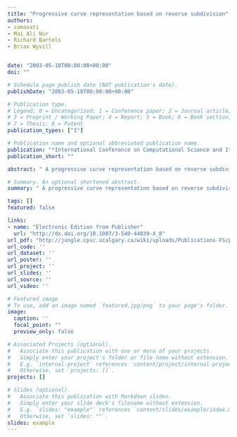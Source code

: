 ```yaml
---
title: "Progressive curve representation based on reverse subdivision"
authors:
- samavati
- Mai Ali Nur
- Richard Bartels
- Brian Wyvill


date: "2003-05-18T00:00:00+00:00"
doi: ""

# Schedule page publish date (NOT publication's date).
publishDate: "2003-05-18T00:00:00+00:00"

# Publication type.
# Legend: 0 = Uncategorized; 1 = Conference paper; 2 = Journal article;
# 3 = Preprint / Working Paper; 4 = Report; 5 = Book; 6 = Book section;
# 7 = Thesis; 8 = Patent
publication_types: ["1"]

# Publication name and optional abbreviated publication name.
publication: "*International Conference on Computational Science and Its Applications (Springer, Berlin, Heidelberg)*"
publication_short: ""

abstract: " A progressive curve representation based on reverse subdivision is introduced. Multiresolution structures for common subdivision rules that have both banded reconstruction and decomposition filters are produced. Multiresolution filters are usually applied to the whole curve uniformly, while progressive curves are based on collapse and split operations that can be applied locally on any portion of a curve. In this work, firstly, small width multiresolution filters are constructed based on the reverse of the cubic B-spline subdivision. The collapse and split operations are replaced by a local decomposition and reconstruction process. Second, an efficient algorithm and data structures are presented to allow for the resulting progressive curve. Third, both a user-controlled and an automatic method to select a portion of the curve for reconstruction or decomposition are described. The technique introduced has various …"

# Summary. An optional shortened abstract.
summary: " A progressive curve representation based on reverse subdivision is introduced. Multiresolution structures for common subdivision rules that have both banded reconstruction and decomposition filters are produced. Multiresolution filters are usually applied to the whole curve uniformly, while progressive curves are based on collapse and split operations that can be applied locally on any portion of a curve. In this work, firstly, small width multiresolution filters are constructed based on the re..."

tags: []
featured: false

links:
- name: "Electronic Edition from Publisher"
  url: "http://dx.doi.org/10.1007/3-540-44839-X_8"
url_pdf: "http://jungle.cpsc.ucalgary.ca/wiki/uploads/Publications-FS/prog-curve-iccsa2003-samavati.pdf"
url_code: ''
url_dataset: ''
url_poster: ''
url_project: ''
url_slides: ''
url_source: ''
url_video: ''

# Featured image
# To use, add an image named `featured.jpg/png` to your page's folder. 
image:
  caption: ''
  focal_point: ""
  preview_only: false

# Associated Projects (optional).
#   Associate this publication with one or more of your projects.
#   Simply enter your project's folder or file name without extension.
#   E.g. `internal-project` references `content/project/internal-project/index.md`.
#   Otherwise, set `projects: []`.
projects: []

# Slides (optional).
#   Associate this publication with Markdown slides.
#   Simply enter your slide deck's filename without extension.
#   E.g. `slides: "example"` references `content/slides/example/index.md`.
#   Otherwise, set `slides: ""`.
slides: example
---
```

